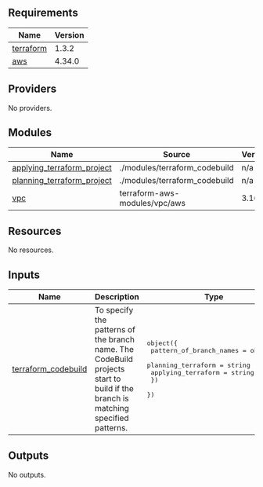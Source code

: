 <!-- BEGIN_TF_DOCS -->
## Requirements

| Name | Version |
|------|---------|
| <a name="requirement_terraform"></a> [terraform](#requirement\_terraform) | 1.3.2 |
| <a name="requirement_aws"></a> [aws](#requirement\_aws) | 4.34.0 |

## Providers

No providers.

## Modules

| Name | Source | Version |
|------|--------|---------|
| <a name="module_applying_terraform_project"></a> [applying\_terraform\_project](#module\_applying\_terraform\_project) | ./modules/terraform_codebuild | n/a |
| <a name="module_planning_terraform_project"></a> [planning\_terraform\_project](#module\_planning\_terraform\_project) | ./modules/terraform_codebuild | n/a |
| <a name="module_vpc"></a> [vpc](#module\_vpc) | terraform-aws-modules/vpc/aws | 3.16.1 |

## Resources

No resources.

## Inputs

| Name | Description | Type | Default | Required |
|------|-------------|------|---------|:--------:|
| <a name="input_terraform_codebuild"></a> [terraform\_codebuild](#input\_terraform\_codebuild) | To specify the patterns of the branch name. The CodeBuild projects start to build if the branch is matching specified patterns. | <pre>object({<br>    pattern_of_branch_names = object({<br>      planning_terraform = string<br>      applying_terraform = string<br>    })<br>  })</pre> | n/a | yes |

## Outputs

No outputs.
<!-- END_TF_DOCS -->

